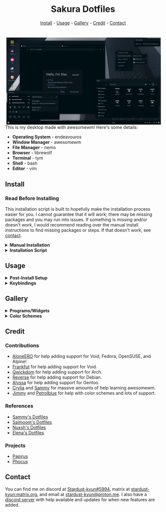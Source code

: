 <h1 align=center>Sakura Dotfiles</h1>

<div align="center">
<a href="#install">Install</a> - <a href="#usage">Usage</a> - <a href="#gallery">Gallery</a> - <a href="#credit">Credit</a> - <a href="#contact">Contact</a>
</div>

<h1></h1>

<img src="src/thumbnail.png" alt="img" align="right" width="500px">

This is my desktop made with awesomewm! Here's some details:

- **Operating System** - endeavouros
- **Window Manager** - awesomewm
- **File Manager** - nemo
- **Browser** - librewolf
- **Terminal** - tym
- **Shell** - bash
- **Editor** - vim

## Install

### Read Before Installing

This installation script is built to hopefully make the installation process easier for you. I cannot guarantee that it will work; there may be missing packages and you may run into issues. If something is missing and/or doesn't work, I would recommend reading over the manual install instructions to find missing packages or steps. If that doesn't work, see <a href="#contact">contact</a>.

<details>
<summary><b>Manual Installation</b></summary>

---

### Minimal Installation Packages

These packages use their names from the Arch repos and AUR. If you can't find them for your distribution, try using the source url from Arch repos.

- base-devel - utilities
- xorg - display server
    + xclip - clipboard
    + xorg-xprop - fetch dep
    + xsettingsd - reload gtk/icons
- pipewire - audio
- brightnessctl - brightness
    + inotify-tools - brightness widget dep
- awesome-git - window manager
- rofi - run launcher
- picom - compositor
- polkit-gnome - polkit
- xdg-user-dirs - generate home dirs
- maim - screenshot
- ttf-roboto - gtk font
- ttf-roboto-mono - mono font
- noto-fonts - general font support
- noto-fonts-cjk - cjk font support
- noto-fonts-emoji - emoji font support
- noto-fonts-extra - extra font support
- papirus-icon-theme - icon theme

### Utilities

- gvim - vim with clipboard
- librewolf - browser
- nemo - file manager
- gpicview - image viewer
- zathura - pdf viewer
- network-manager-applet - network applet
- cbatticon - battery applet
- blueman - bluetooth applet

### Setup

- copy contents of `home` to `~/`
- copy contents of `usr/share` to `/usr/share`
- copy contents of `usr/bin` to `/usr/bin`
- enable NetworkManager service (if network-manager-applet installed)
- update font cache `fc-cache -fv`
- update xrdb `xrdb ~/.Xresources`
- generate home dirs `xdg-user-dirs-update`
- make screenshots dir in `~/Pictures/Screenshots`

---

</details>

<details>
<summary><b>Installation Script</b></summary>

---

### Distro Installation

First, you'll need to install the distribution of your choice. Currently supported distros are Arch-based, Debian-based, Fedora-based, Gentoo-based, Void, OpenSUSE, and Alpine. It's recommended to install `xorg` and `pipewire` manually prior to running the script. You will need to install `git` to clone the repository.

Other distributions are not officially supported and may be added in the future.

### After System Installation

```
git clone https://github.com/stardust-kyun/dotfiles ~/dotfiles
cd ~/dotfiles
./install.sh

# Install with log
script -c ./install.sh ~/dotfiles-log.txt 
```

---

</details>

## Usage

<details>
<summary><b>Post-Install Setup</b></summary>

---

### Minimal Install Setup

Since the minimal install doesn't include many programs/utilities, you'll need to install some before rebooting. I recommend installing a terminal, browser, file manager, and text editor. 

### Configuration

The file `~/.config/awesome/rc.lua` contains configuration options for awesome's default commands:

| Configuration | Description            | Default                                                                                                |
| ------------- | ---------------------- | ------------------------------------------------------------------------------------------------------ |
| `modkey`      | Modkey                 | `"Mod4"`                                                                                               |
| `batt`        | Battery Name           | `"BAT0"`                                                                                               |
| `passwd`      | Lockscreen Password    | `"awesomewm"`                                                                                          |
| `sessionlock` | Lock on Session Start  | `true` (commented)                                                                                     |
| `terminal`    | Terminal               | `"tym"`                                                                                                |
| `browser`     | Web Browser            | `"librewolf"`                                                                                          |
| `files`       | File Manager           | `"nemo"`                                                                                               |
| `editor`      | Text Editor            | `"vim"`                                                                                                |
| `editorcmd`   | Editor Command         | `terminal .. " -e  \"" .. editor .. "\""`                                                              |
| `config`      | Config Editing Command | `terminal .. " -e \"" .. editor .. " " .. require("gears").filesystem.get_configuration_dir() .. "\""` |
| `lock`        | Lock Command           | `"awesome-client command 'lock()'"`                                                                    |
| `suspend`     | Suspend Command        | `"awesome-client command 'lock()' && systemctl suspend"`                                               |
| `exit`        | Exit Command           | `"awesome-client command 'awesome.quit()'"`                                                            |
| `shutdown`    | Shutdown Command       | `"systemctl poweroff"`                                                                                 |
| `reboot`      | Reboot Command         | `"systemctl reboot"`                                                                                   |
| `font`        | Font                   | `"RobotoMono Bold 11"`                                                                                 |
| `fontalt`     | Alt Font               | `"RobotoMono Italic Bold 11"`                                                                          |
| `fonticon`    | Icon Font              | `"Material Icons 16"`                                                                                  |
| `color`       | Color Scheme           | `require("color.sakura")`                                                                              |
| `wallpaper`   | Wallpaper              | `os.getenv("HOME") .. "/Pictures/Wallpaper/Fog.png"` (commented)                                       |
| `shotdir`     | Reboot Command         | `"~/Pictures/Screenshots/"`                                                                            |

If your distribution uses `runit` instead of `systemd` you will need to set `shutdown` and `reboot` to `loginctl poweroff` and `loginctl reboot`, respectively. You must have `elogind` installed and enabled for this to work.

---

</details>

<details>
<summary><b>Keybindings</b></summary>

---

### Configuration

The file `~/.config/awesome/config/bind.lua` contains awesome's keybindings:

| Keybinding         | Description                   |
| ------------------ | ----------------------------- |
| `Mod+Shift+r`      | Restart Awesome               |
| `Mod+z`            | Next Layout                   |
| `Mod+Enter`        | Open a Terminal               |
| `Mod+p`            | Kill Picom                    |
| `Mod+Shift+p`      | Start Picom                   |
| `Mod+d`            | Show Run Launcher             |
| `Mod+Shift+d`      | Show Color Menu               |
| `Mod+Delete`       | Full Screenshot               |
| `Mod+Ctrl+Delete`  | Delayed Screenshot            |
| `Mod+Shift+Delete` | Partial Screenshot            |
| `Mod+Space`        | Show Launcher                 |
| `Mod+c`            | Center Window                 |
| `Mod+Tab`          | Focus Next Window             |
| `Mod+Shift+Tab`    | Focus Previous Window         |
| `Mod+1-6`          | Change Tag                    |
| `Mod+Ctrl+1-6`     | Move Client to Tag            |
| `Mod+Shift+1-6`    | Move Client to Tag and Follow |
| `Mod+f`            | Toggle Fullscreen             |
| `Mod+s`            | Toggle Floating               |
| `Mod+m`            | Toggle Maximize               |
| `Mod+Shift+q`      | Close Window                  |

---

</details>

## Gallery

<details>
<summary><b>Programs/Widgets</b></summary>

### Terminal
![terminal](src/terminal.png)

### Graphical
![graphical](src/graphical.png)

### Widget
![widget](src/widget.png)

### Browser
![browser](src/browser.png)

### Lock Screen
![lockscreen](src/lockscreen.png)

</details>

<details>
<summary><b>Color Schemes</b></summary>

### Sakura
![terminal](src/sakura.png)

| Color      | Hexcode |
| ---------- | ------- |
| Background | #000f14 |
| Foreground | #a0a0b4 |
| Black      | #0a191e |
| White      | #a0a0b4 |
| Red        | #824655 |
| Green      | #468264 |
| Yellow     | #827d50 |
| Blue       | #326482 |
| Magenta    | #645078 |
| Cyan       | #327d7d |

### Bloom
![graphical](src/bloom.png)

| Color      | Hexcode |
| ---------- | ------- |
| Background | #fffaf5 |
| Foreground | #4b4646 |
| Black      | #4b4646 |
| White      | #ebe6e1 |
| Red        | #eb8c8c |
| Green      | #96e6a5 |
| Yellow     | #f0cd96 |
| Blue       | #9bb9f0 |
| Magenta    | #d7a0e6 |
| Cyan       | #a0e1d2 |

### Shore
![widget](src/shore.png)

| Color      | Hexcode |
| ---------- | ------- |
| Background | #19191e |
| Foreground | #9999a8 |
| Black      | #2b2b33 |
| White      | #9999a8 |
| Red        | #825a5a |
| Green      | #5a825a |
| Yellow     | #968264 |
| Blue       | #505a82 |
| Magenta    | #735a87 |
| Cyan       | #5a7387 |

### Wave
![browser](src/wave.png)

| Color      | Hexcode |
| ---------- | ------- |
| Background | #f0fafa |
| Foreground | #262626 |
| Black      | #404040 |
| White      | #dce6e6 |
| Red        | #e68383 |
| Green      | #a0e6af |
| Yellow     | #ffcd96 |
| Blue       | #83b4e6 |
| Magenta    | #e1aae1 |
| Cyan       | #8cd7d2 |

</details>

## Credit

### Contributions

- [AloneERO](https://gitlab.com/AloneER0) for help adding support for Void, Fedora, OpenSUSE, and Alpine!
- [Frankfut](https://github.com/frankfutlg) for help adding support for Void.
- [Qwickdom](https://github.com/Qwickdom) for help adding support for Arch.
- [Reverse](https://github.com/Reversedc) for help adding support for Debian.
- [Alyssa](https://github.com/alyssa-sudo) for help adding support for Gentoo.
- [Crylia](https://github.com/Crylia) and [Sammy](https://github.com/TorchedSammy) for massive amounts of help learning awesomewm.
- [Jimmy](https://github.com/Jimmysit0) and [Petrolblue](https://github.com/petrolblue) for help with color schemes and lots of support.

### References

- [Sammy's Dotfiles](https://github.com/TorchedSammy/dotfiles)
- [Saimoom's Dotfiles](https://github.com/saimoomedits/dotfiles)
- [Nuxsh's Dotfiles](https://github.com/nuxshed/dotfiles)
- [Elena's Dotfiles](https://github.com/elenapan/dotfiles)

### Projects

- [Papirus](https://github.com/PapirusDevelopmentTeam/papirus-icon-theme)
- [Phocus](https://github.com/phocus/gtk)

## Contact

You can find me on discord at [Stardust-kyun#5994](https://discord.com/users/417133059654156299), matrix at [stardust-kyun:matrix.org](https://matrix.to/#/@stardust-kyun:matrix.org), and email at [stardust-kyun@proton.me](mailto:stardust-kyun@proton.me). I also have a [discord server](https://discord.gg/38hQb6V8AW) with help available and updates for when new features are added.

